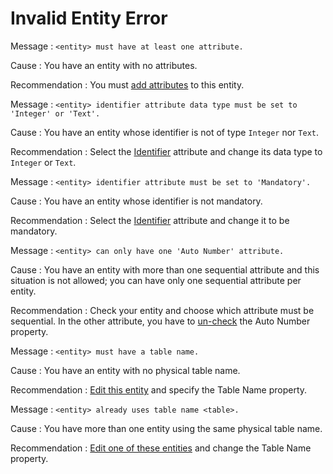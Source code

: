 # Invalid Entity Error

Message : `<entity> must have at least one attribute.`

Cause : You have an entity with no attributes.

Recommendation : You must [add attributes](https://github.com/danielmarquespt/docs-product/tree/e7ea3f444d5129dab245c69ab72ae091554bc4fb/src/extensibility-and-integration/integration-studio/managing-extensions/entity-attribute.md%3E) to this entity.

Message : `<entity> identifier attribute data type must be set to 'Integer' or 'Text'.`

Cause : You have an entity whose identifier is not of type `Integer` nor `Text`.

Recommendation : Select the [Identifier](https://github.com/danielmarquespt/docs-product/tree/e7ea3f444d5129dab245c69ab72ae091554bc4fb/src/extensibility-and-integration/integration-studio/managing-extensions/entity-add.md%3E) attribute and change its data type to `Integer` or `Text`.

Message : `<entity> identifier attribute must be set to 'Mandatory'.`

Cause : You have an entity whose identifier is not mandatory.

Recommendation : Select the [Identifier](https://github.com/danielmarquespt/docs-product/tree/e7ea3f444d5129dab245c69ab72ae091554bc4fb/src/extensibility-and-integration/integration-studio/managing-extensions/entity-add.md%3E) attribute and change it to be mandatory.

Message : `<entity> can only have one 'Auto Number' attribute.`

Cause : You have an entity with more than one sequential attribute and this situation is not allowed; you can have only one sequential attribute per entity.

Recommendation : Check your entity and choose which attribute must be sequential. In the other attribute, you have to [un-check](https://github.com/danielmarquespt/docs-product/tree/e7ea3f444d5129dab245c69ab72ae091554bc4fb/src/extensibility-and-integration/integration-studio/managing-extensions/entity-attribute.md%3E) the Auto Number property.

Message : `<entity> must have a table name.`

Cause : You have an entity with no physical table name.

Recommendation : [Edit this entity](https://github.com/danielmarquespt/docs-product/tree/e7ea3f444d5129dab245c69ab72ae091554bc4fb/src/extensibility-and-integration/integration-studio/managing-extensions/entity-add.md%3E) and specify the Table Name property.

Message : `<entity> already uses table name <table>.`

Cause : You have more than one entity using the same physical table name.

Recommendation : [Edit one of these entities](https://github.com/danielmarquespt/docs-product/tree/e7ea3f444d5129dab245c69ab72ae091554bc4fb/src/extensibility-and-integration/integration-studio/managing-extensions/entity-add.md%3E) and change the Table Name property.

